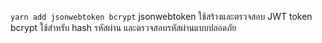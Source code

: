 `yarn add jsonwebtoken bcrypt`
jsonwebtoken ใช้สร้างและตรวจสอบ JWT token
bcrypt ใช้สำหรับ hash รหัสผ่าน และตรวจสอบรหัสผ่านแบบปลอดภัย